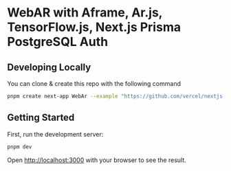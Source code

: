 # WebAR with Aframe, Ar.js, TensorFlow.js, Next.js Prisma PostgreSQL Auth

## Developing Locally

You can clone & create this repo with the following command

```bash
pnpm create next-app WebAr --example "https://github.com/vercel/nextjs-postgres-auth-starter"
```

## Getting Started

First, run the development server:

```bash
pnpm dev
```

Open [http://localhost:3000](http://localhost:3000) with your browser to see the result.
